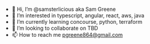 - 👋 Hi, I’m @samsterlicious aka Sam Greene
- 👀 I’m interested in typescript, angular, react, aws, java
- 🌱 I’m currently learning concourse, python, terraform
- 💞️ I’m looking to collaborate on TBD
- 📫 How to reach me pgreene864@gmail.com

<!---
samsterlicious/samsterlicious is a ✨ special ✨ repository because its `README.md` (this file) appears on your GitHub profile.
You can click the Preview link to take a look at your changes.
--->
